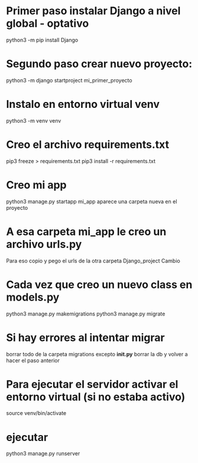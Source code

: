 # Primer paso instalar Django a nivel global - optativo
python3 -m pip install Django

# Segundo paso crear nuevo proyecto:
python3 -m django startproject mi_primer_proyecto

# Instalo en entorno virtual venv
python3 -m venv venv

# Creo el archivo requirements.txt
pip3 freeze > requirements.txt
pip3 install -r requirements.txt

# Creo mi app
python3 manage.py startapp mi_app
aparece una carpeta nueva en el proyecto

# A esa carpeta mi_app le creo un archivo urls.py
Para eso copio y pego el urls de la otra carpeta Django_project
Cambio 

# Cada vez que creo un nuevo class en models.py
python3 manage.py makemigrations
python3 manage.py migrate

# Si hay errores al intentar migrar
borrar todo de la carpeta migrations excepto __init.py__
borrar la db
y volver a hacer el paso anterior

# Para ejecutar el servidor activar el entorno virtual (si no estaba activo)
source venv/bin/activate

# ejecutar
python3 manage.py runserver
